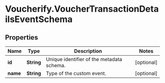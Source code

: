 # Voucherify.VoucherTransactionDetailsEventSchema

## Properties

Name | Type | Description | Notes
------------ | ------------- | ------------- | -------------
**id** | **String** | Unique identifier of the metadata schema. | [optional] 
**name** | **String** | Type of the custom event. | [optional] 


